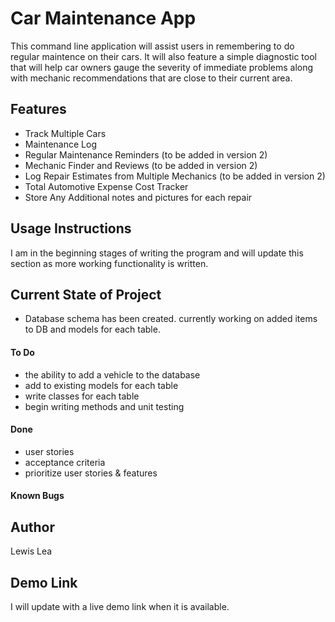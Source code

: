 # Car Maintenance App #
This command line application will assist users in remembering to do regular maintence on their cars. It will also feature a simple diagnostic tool that will help car owners gauge the severity of immediate problems along with mechanic recommendations that are close to their current area.

## Features ##
- Track Multiple Cars
- Maintenance Log
- Regular Maintenance Reminders (to be added in version 2)
- Mechanic Finder and Reviews (to be added in version 2)
- Log Repair Estimates from Multiple Mechanics (to be added in version 2)
- Total Automotive Expense Cost Tracker
- Store Any Additional notes and pictures for each repair

## Usage Instructions ##
I am in the beginning stages of writing the program and will update this section as more working functionality is written.

## Current State of Project ##
-  Database schema has been created.  currently working on added items to DB and models for each table.

#### To Do ###
-  the ability to add a vehicle to the database
-  add to existing models for each table
-  write classes for each table
-  begin writing methods and unit testing

#### Done ####
-  user stories
-  acceptance criteria
-  prioritize user stories & features

#### Known Bugs ####


## Author ##
Lewis Lea

## Demo Link ##
I will update with a live demo link when it is available.
